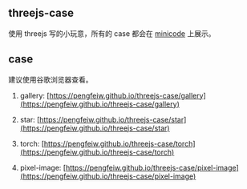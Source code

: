 ## threejs-case

使用 threejs 写的小玩意，所有的 case 都会在 [minicode](https://pengfeiw.github.io/minicode) 上展示。

## case

建议使用谷歌浏览器查看。

1. gallery: [https://pengfeiw.github.io/threejs-case/gallery](https://pengfeiw.github.io/threejs-case/gallery)

2. star: [https://pengfeiw.github.io/threejs-case/star](https://pengfeiw.github.io/threejs-case/star)

3. torch: [https://pengfeiw.github.io/threejs-case/torch](https://pengfeiw.github.io/threejs-case/torch)

4. pixel-image: [https://pengfeiw.github.io/threejs-case/pixel-image](https://pengfeiw.github.io/threejs-case/pixel-image)
